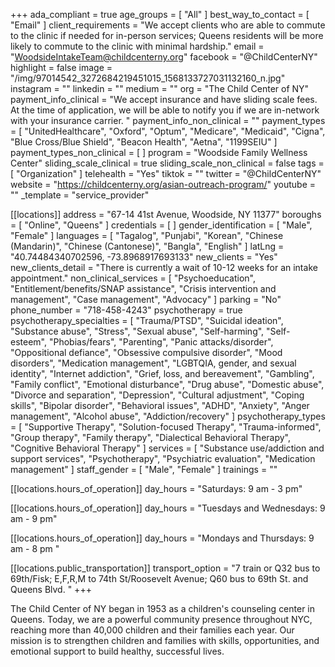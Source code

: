 +++
ada_compliant = true
age_groups = [ "All" ]
best_way_to_contact = [ "Email" ]
client_requirements = "We accept clients who are able to commute to the clinic if needed for in-person services; Queens residents will be more likely to commute to the clinic with minimal hardship."
email = "WoodsideIntakeTeam@childcenterny.org"
facebook = "@ChildCenterNY"
highlight = false
image = "/img/97014542_3272684219451015_1568133727031132160_n.jpg"
instagram = ""
linkedin = ""
medium = ""
org = "The Child Center of NY"
payment_info_clinical = "We accept insurance and have sliding scale fees. At the time of application, we will be able to notify you if we are in-network with your insurance carrier.  "
payment_info_non_clinical = ""
payment_types = [
  "UnitedHealthcare",
  "Oxford",
  "Optum",
  "Medicare",
  "Medicaid",
  "Cigna",
  "Blue Cross/Blue Shield",
  "Beacon Health",
  "Aetna",
  "1199SEIU"
]
payment_types_non_clinical = [ ]
program = "Woodside Family Wellness Center"
sliding_scale_clinical = true
sliding_scale_non_clinical = false
tags = [ "Organization" ]
telehealth = "Yes"
tiktok = ""
twitter = "@ChildCenterNY"
website = "https://childcenterny.org/asian-outreach-program/"
youtube = ""
_template = "service_provider"

[[locations]]
address = "67-14 41st Avenue, Woodside, NY 11377"
boroughs = [ "Online", "Queens" ]
credentials = [ ]
gender_identification = [ "Male", "Female" ]
languages = [
  "Tagalog",
  "Punjabi",
  "Korean",
  "Chinese (Mandarin)",
  "Chinese (Cantonese)",
  "Bangla",
  "English"
]
latLng = "40.74484340702596, -73.8968917693133"
new_clients = "Yes"
new_clients_detail = "There is currently a wait of 10-12 weeks for an intake appointment."
non_clinical_services = [
  "Psychoeducation",
  "Entitlement/benefits/SNAP assistance",
  "Crisis intervention and management",
  "Case management",
  "Advocacy"
]
parking = "No"
phone_number = "718-458-4243"
psychotherapy = true
psychotherapy_specialties = [
  "Trauma/PTSD",
  "Suicidal ideation",
  "Substance abuse",
  "Stress",
  "Sexual abuse",
  "Self-harming",
  "Self-esteem",
  "Phobias/fears",
  "Parenting",
  "Panic attacks/disorder",
  "Oppositional defiance",
  "Obsessive compulsive disorder",
  "Mood disorders",
  "Medication management",
  "LGBTQIA, gender, and sexual identity",
  "Internet addiction",
  "Grief, loss, and bereavement",
  "Gambling",
  "Family conflict",
  "Emotional disturbance",
  "Drug abuse",
  "Domestic abuse",
  "Divorce and separation",
  "Depression",
  "Cultural adjustment",
  "Coping skills",
  "Bipolar disorder",
  "Behavioral issues",
  "ADHD",
  "Anxiety",
  "Anger management",
  "Alcohol abuse",
  "Addiction/recovery"
]
psychotherapy_types = [
  "Supportive Therapy",
  "Solution-focused Therapy",
  "Trauma-informed",
  "Group therapy",
  "Family therapy",
  "Dialectical Behavioral Therapy",
  "Cognitive Behavioral Therapy"
]
services = [
  "Substance use/addiction and support services",
  "Psychotherapy",
  "Psychiatric evaluation",
  "Medication management"
]
staff_gender = [ "Male", "Female" ]
trainings = ""

  [[locations.hours_of_operation]]
  day_hours = "Saturdays: 9 am - 3 pm"

  [[locations.hours_of_operation]]
  day_hours = "Tuesdays and Wednesdays: 9 am - 9 pm"

  [[locations.hours_of_operation]]
  day_hours = "Mondays and Thursdays: 9 am - 8 pm "

  [[locations.public_transportation]]
  transport_option = "7 train or Q32 bus to 69th/Fisk; E,F,R,M to 74th St/Roosevelt Avenue; Q60 bus to 69th St. and Queens Blvd.  "
+++

The Child Center of NY began in 1953 as a children's counseling center in Queens. Today, we are a powerful community presence throughout NYC, reaching more than 40,000 children and their families each year. Our mission is to strengthen children and families with skills, opportunities, and emotional support to build healthy, successful lives.
